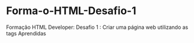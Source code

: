 # Forma-o-HTML-Desafio-1
Formação HTML Developer: Desafio 1 : Criar uma página web utilizando as tags Aprendidas

